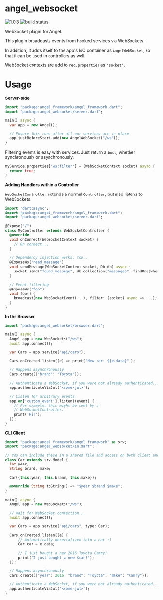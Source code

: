 # angel_websocket
[![1.0.3](https://img.shields.io/badge/pub-1.0.3-brightgreen.svg)](https://pub.dartlang.org/packages/angel_websocket)
[![build status](https://travis-ci.org/angel-dart/websocket.svg)](https://travis-ci.org/angel-dart/websocket)

WebSocket plugin for Angel.

This plugin broadcasts events from hooked services via WebSockets. 

In addition, it adds itself to the app's IoC container as `AngelWebSocket`, so that it can be used
in controllers as well.

WebSocket contexts are add to `req.properties` as `'socket'`.


# Usage

**Server-side**

```dart
import "package:angel_framework/angel_framework.dart";
import "package:angel_websocket/server.dart";

main() async {
  var app = new Angel();

  // Ensure this runs after all our services are in-place
  app.justBeforeStart.add(new AngelWebSocket("/ws"));
}

```

Filtering events is easy with services. Just return a `bool`, whether
synchronously or asynchronously.

```dart
myService.properties['ws:filter'] = (WebSocketContext socket) async {
  return true;
}
```

**Adding Handlers within a Controller**

`WebSocketController` extends a normal `Controller`, but also listens to WebSockets.

```dart
import 'dart:async';
import "package:angel_framework/angel_framework.dart";
import "package:angel_websocket/server.dart";

@Expose("/")
class MyController extends WebSocketController {
  @override
  void onConnect(WebSocketContext socket) {
    // On connect...
  }
  
  // Dependency injection works, too..
  @ExposeWs("read_message")
  void sendMessage(WebSocketContext socket, Db db) async {
    socket.send("found_message", db.collection("messages").findOne(where.id("...")));
  }

  // Event filtering
  @ExposeWs("foo")
  void foo() {
    broadcast(new WebSocketEvent(...), filter: (socket) async => ...);
  }
}
```

**In the Browser**

```dart
import "package:angel_websocket/browser.dart";

main() async {
  Angel app = new WebSockets("/ws");
  await app.connect();

  var Cars = app.service("api/cars");

  Cars.onCreated.listen((e) => print("New car: ${e.data}"));

  // Happens asynchronously
  Cars.create({"brand": "Toyota"});

  // Authenticate a WebSocket, if you were not already authenticated...
  app.authenticateViaJwt('<some-jwt>');

  // Listen for arbitrary events
  app.on['custom_event'].listen((event) {
    // For example, this might be sent by a
    // WebSocketController.
    print('Hi!');
  });
}
```

**CLI Client**

```dart
import "package:angel_framework/angel_framework" as srv;
import "package:angel_websocket/io.dart";

// You can include these in a shared file and access on both client and server
class Car extends srv.Model {
  int year;
  String brand, make;

  Car({this.year, this.brand, this.make});

  @override String toString() => "$year $brand $make";
}

main() async {
  Angel app = new WebSockets("/ws");

  // Wait for WebSocket connection...
  await app.connect();

  var Cars = app.service("api/cars", type: Car);

  Cars.onCreated.listen((e) {
      // Automatically deserialized into a car :)
      Car car = e.data;

      // I just bought a new 2016 Toyota Camry!
      print("I just bought a new $car!");
  });

  // Happens asynchronously
  Cars.create({"year": 2016, "brand": "Toyota", "make": "Camry"});

  // Authenticate a WebSocket, if you were not already authenticated...
  app.authenticateViaJwt('<some-jwt>');
}
```

